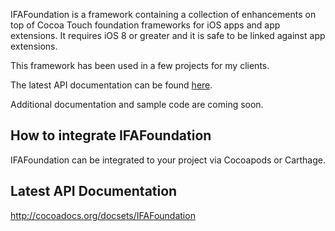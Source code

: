 IFAFoundation is a framework containing a collection of enhancements on top of Cocoa Touch foundation frameworks for iOS apps and app extensions. It requires iOS 8 or greater and it is safe to be linked against app extensions.

This framework has been used in a few projects for my clients.

The latest API documentation can be found [here](http://cocoadocs.org/docsets/IFAFoundation).

Additional documentation and sample code are coming soon.

## How to integrate IFAFoundation ##

IFAFoundation can be integrated to your project via Cocoapods or Carthage.

## Latest API Documentation ##

http://cocoadocs.org/docsets/IFAFoundation
